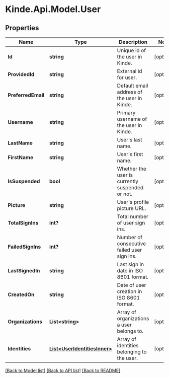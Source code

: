 # Kinde.Api.Model.User

## Properties

Name | Type | Description | Notes
------------ | ------------- | ------------- | -------------
**Id** | **string** | Unique id of the user in Kinde. | [optional] 
**ProvidedId** | **string** | External id for user. | [optional] 
**PreferredEmail** | **string** | Default email address of the user in Kinde. | [optional] 
**Username** | **string** | Primary username of the user in Kinde. | [optional] 
**LastName** | **string** | User&#39;s last name. | [optional] 
**FirstName** | **string** | User&#39;s first name. | [optional] 
**IsSuspended** | **bool** | Whether the user is currently suspended or not. | [optional] 
**Picture** | **string** | User&#39;s profile picture URL. | [optional] 
**TotalSignIns** | **int?** | Total number of user sign ins. | [optional] 
**FailedSignIns** | **int?** | Number of consecutive failed user sign ins. | [optional] 
**LastSignedIn** | **string** | Last sign in date in ISO 8601 format. | [optional] 
**CreatedOn** | **string** | Date of user creation in ISO 8601 format. | [optional] 
**Organizations** | **List&lt;string&gt;** | Array of organizations a user belongs to. | [optional] 
**Identities** | [**List&lt;UserIdentitiesInner&gt;**](UserIdentitiesInner.md) | Array of identities belonging to the user. | [optional] 

[[Back to Model list]](../README.md#documentation-for-models) [[Back to API list]](../README.md#documentation-for-api-endpoints) [[Back to README]](../README.md)

